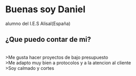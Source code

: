 ###
<H1>Buenas soy Daniel</H1>
   alumno del I.E.S Alisal(España)  <Br>
<h2>¿Que puedo contar de mi?</h2><Br>
    >Me gusta hacer proyectos de bajo presupuesto <Br>
    >Me adapto muy bien a protocolos y a la atencion al cliente<Br>
    >Soy calmado y cortes  <Br>














<!--
**DanielGarciaSetien/DanielGarciaSetien** is a ✨ _special_ ✨ repository because its `README.md` (this file) appears on your GitHub profile.

Here are some ideas to get you started:

- 🔭 I’m currently working on ...
- 🌱 I’m currently learning ...
- 👯 I’m looking to collaborate on ...
- 🤔 I’m looking for help with ...
- 💬 Ask me about ...
- 📫 How to reach me: ...
- 😄 Pronouns: ...
- ⚡ Fun fact: ...
-->
